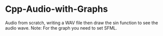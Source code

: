 # Cpp-Audio-with-Graphs
Audio from scratch, writing  a WAV file then draw the sin function to see the audio wave.
Note: For the graph you need to set SFML.
